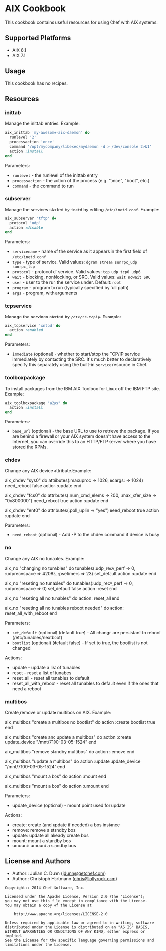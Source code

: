 # AIX Cookbook

This cookbook contains useful resources for using Chef with AIX systems.

## Supported Platforms

* AIX 6.1
* AIX 7.1

## Usage

This cookbook has no recipes.

## Resources

### inittab

Manage the inittab entries. Example:

```ruby
aix_inittab 'my-awesome-aix-daemon' do
  runlevel '2'
  processaction 'once'
  command '/opt/mycompany/libexec/mydaemon -d > /dev/console 2>&1'
  action :install
end
```

Parameters:

* `runlevel` - the runlevel of the inittab entry
* `processaction` - the action of the process (e.g. "once", "boot", etc.)
* `command` - the command to run

### subserver

Manage the services started by `inetd` by editing `/etc/inetd.conf`. Example:

```ruby
aix_subserver 'tftp' do
  protocol 'udp'
  action :disable
end
```

Parameters:

* `servicename` - name of the service as it appears in the first field of `/etc/inetd.conf`
* `type` - type of service. Valid values: `dgram stream sunrpc_udp sunrpc_tcp`
* `protocol` - protocol of service. Valid values: `tcp udp tcp6 udp6`
* `wait` - blocking, nonblocking, or SRC. Valid values: `wait nowait SRC`
* `user` - user to the run the service under. Default: `root`
* `program` - program to run (typically specified by full path)
* `args` - program, with arguments

### tcpservice

Manage the services started by `/etc/rc.tcpip`. Example:

```ruby
aix_tcpservice 'xntpd' do
  action :enabled
end
```

Parameters:

* `immediate` (optional) - whether to start/stop the TCP/IP service
  immediately by contacting the SRC. It's much better to declaratively
  specify this separately using the built-in `service` resource in
  Chef.

### toolboxpackage

To install packages from the IBM AIX Toolbox for Linux off the IBM FTP
site. Example:

```ruby
aix_toolboxpackage "a2ps" do
  action :install
end
```

Parameters:

* `base_url` (optional) - the base URL to use to retrieve the package.
  If you are behind a firewall or your AIX system doesn't have access
  to the Internet, you can override this to an HTTP/FTP server where
  you have stored the RPMs.

### chdev

Change any AIX device attribute.Example:

aix_chdev "sys0" do
  attributes(:maxuproc => 1026, ncargs: => 1024)
  need_reboot false
  action :update
end

aix_chdev "fcs0" do
  attributes(:num_cmd_elems => 200, :max_xfer_size => "0x800000")
  need_reboot true
  action :update
end

aix_chdev "ent0" do
  attributes(:poll_uplin => "yes")
  need_reboot true
  action :update
end

Parameters:

* `need_reboot` (optional) - Add -P to the chdev command if device is busy

### no

Change any AIX no tunables. Example:

aix_no "changing no tunables" do
  tunables(:udp_recv_perf => 0, :udprecvspace => 42083, :psetimers => 23)
  set_default 
  action :update
end

aix_no "reseting no tunables" do
  tunables(:udp_recv_perf => 0, :udprecvspace => 0)
  set_default false
  action :reset
end

aix_no "reseting all no tunables" do
  action: reset_all
end

aix_no "reseting all no tunables reboot needed" do
  action: reset_all_with_reboot
end

Parameters:

* `set_default` (optional) (default true) - All change are persistant to reboot (/etc/tunables/nextboot)
* `bootlist` (optional) (default false) - If set to true, the bootlist is not changed

Actions:

*  update - update a list of tunables
*  reset - reset a list of tunabes
*  reset_all - reset all tunables to default
*  reset_all_with_reboot - reset all tunables to default even if the ones that need a reboot

### multibos

Create,remove or update multibos on AIX. Example:

aix_multibos "create a multibos no bootlist" do
  action :create
  bootlist true
end

aix_multibos "create and update a multibos" do
  action :create
  update_device "/mnt/7100-03-05-1524"
end

aix_multibos "remove standby multibos" do
  action :remove
end
 
aix_multibos "update a multibos" do
  action :update
  update_device "/mnt/7100-03-05-1524"
end

aix_multibos "mount a bos" do
  action :mount
end

aix_multibos "mount a bos" do
  action :umount
end

Parameters:

*  update_device (optional) - mount point used for update

Actions:

* create: create (and update if needed) a bos instance
* remove: remove a standby bos
* update: update all already create bos
* mount: mount a standby bos
* umount: umount a standby bos

## License and Authors

* Author:: Julian C. Dunn (<jdunn@getchef.com>)
* Author:: Christoph Hartmann (<chris@lollyrock.com>)

```text
Copyright:: 2014 Chef Software, Inc.

Licensed under the Apache License, Version 2.0 (the "License");
you may not use this file except in compliance with the License.
You may obtain a copy of the License at

    http://www.apache.org/licenses/LICENSE-2.0

Unless required by applicable law or agreed to in writing, software
distributed under the License is distributed on an "AS IS" BASIS,
WITHOUT WARRANTIES OR CONDITIONS OF ANY KIND, either express or implied.
See the License for the specific language governing permissions and
limitations under the License.
```
